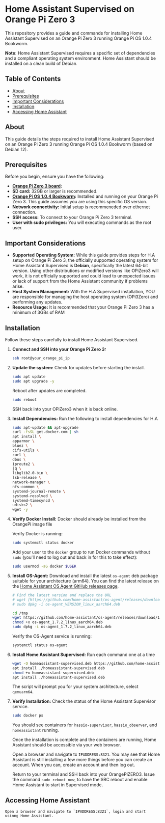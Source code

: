 # Home Assistant Supervised on Orange Pi Zero 3

This repository provides a guide and commands for installing Home Assistant Supervised on an Orange Pi Zero 3 running Orange Pi OS 1.0.4 Bookworm.

**Note:** Home Assistant Supervised requires a specific set of dependencies and a compliant operating system environment. Home Assistant should be installed on a clean build of Debian.

## Table of Contents

- [About](#about)
- [Prerequisites](#prerequisites)
- [Important Considerations](#important-considerations)
- [Installation](#installation)
- [Accessing Home Assistant](#accessing-home-assistant)

## About

This guide details the steps required to install Home Assistant Supervised on an Orange Pi Zero 3 running Orange Pi OS 1.0.4 Bookworm (based on Debian 12).

## Prerequisites

Before you begin, ensure you have the following:

* **[Orange Pi Zero 3 board](http://www.orangepi.org/html/hardWare/computerAndMicrocontrollers/service-and-support/Orange-Pi-Zero-3.html):** 
* **SD card:** 32GB or larger is recommended.
* **[Orange Pi OS 1.0.4 Bookworm](https://drive.google.com/drive/folders/10zlO-0mMz-fqRQOKAOWX-mQA_UbN_C1n):** Installed and running on your Orange Pi Zero 3. This guide assumes you are using this specific OS version.
* **Network connectivity:** Initial setup is recommeneded over ethernet connection.
* **SSH access:** To connect to your Orange Pi Zero 3 terminal.
* **User with sudo privileges:** You will executing commands as the root user.

## Important Considerations

* **Supported Operating System:** While this guide provides steps for H.A setup on Orange Pi Zero 3, the officially supported operating system for Home Assistant Supervised is **Debian**, specifically the latest 64-bit version. Using other distributions or modified versions like OPiZero3 will work, it is not officially supported and could lead to unexpected issues or lack of support from the Home Assistant community if problems arise.
* **Host System Management:** With the H.A Supervised installation, YOU are responsible for managing the host operating system (OPi3Zero) and performing any updates.
* **Resource Usage:** It is recommended that your Orange Pi Zero 3 has a minimum of 3GBs of RAM

## Installation

Follow these steps carefully to install Home Assistant Supervised.

1.  **Connect and SSH into your Orange Pi Zero 3:**

    ```bash
    ssh root@your_orange_pi_ip
    ```

2.  **Update the system:**
    Check for updates before starting the install.

    ```bash
    sudo apt update
    sudo apt upgrade -y
    ```
    Reboot after updates are completed.

    ```bash
    sudo reboot
    ```
    SSH back into your OPiZero3 when it is back online.

3.  **Install Dependencies:**
    Run the following to install dependencies for H.A

    ```bash
    sudo apt-update && apt-upgrade
    curl -fsSL get.docker.com | sh
    apt install \
    apparmor \
    bluez \
    cifs-utils \
    curl \
    dbus \
    iproute2 \
    jq \
    libglib2.0-bin \
    lsb-release \
    network-manager \
    nfs-common \
    systemd-journal-remote \
    systemd-resolved \
    systemd-timesyncd \
    udisks2 \
    wget -y
    ```

4.  **Verify Docker Install:**
    Docker should already be installed from the OrangePi image file
    
    Verify Docker is running:

    ```bash
    sudo systemctl status docker
    ```
    Add your user to the `docker` group to run Docker commands without `sudo` (you'll need to log out and back in for this to take effect):

    ```bash
    sudo usermod -aG docker $USER
    ```

5.  **Install OS-Agent:**
    Download and install the latest `os-agent` deb package suitable for your architecture (arm64). You can find the latest release on the [Home Assistant OS Agent GitHub releases page](https://github.com/home-assistant/os-agent/releases/download).

    ```bash
    # Find the latest version and replace the URL
    # wget [https://github.com/home-assistant/os-agent/releases/download/VERSION/os-agent_VERSION_linux_aarch64.deb](https://github.com/home-assistant/os-agent/releases/download/VERSION/os-agent_VERSION_linux_aarch64.deb)
    # sudo dpkg -i os-agent_VERSION_linux_aarch64.deb
    
    cd /tmp
    wget https://github.com/home-assistant/os-agent/releases/download/1.7.2/os-agent_1.7.2_linux_aarch64.deb
    chmod +x os-agent_1.7.2_linux_aarch64.deb
    sudo dpkg -i os-agent_1.7.2_linux_aarch64.deb
    ```

    Verify the OS-Agent service is running:

    ```bash
    systemctl status os-agent
    ```

6.  **Install Home Assistant Supervised:**
    Run each command one at a time

    ```bash
    wget -O homeassistant-supervised.deb https://github.com/home-assistant/supervised-installer/releases/latest/download/homeassistant-supervised.deb
    apt install ./homeassistant-supervised.deb
    chmod +x homeassistant-supervised.deb
    apt install ./homeassistant-supervised.deb
    ```
    The script will prompt you for your system architecture, select `qemuarm64`.


7.  **Verify Installation:**
    Check the status of the Home Assistant Supervisor service.

    ```bash
    sudo docker ps
    ```
    You should see containers for `hassio-supervisor`, `hassio_observer`, and `homeassistant` running.

    Once the installation is complete and the containers are running, Home Assistant should be accessible via your web browser. 

    Open a browser and navigate to `IPADDRESS:8321`. You may see that Home Assistant is still installing a few more things before you can create an account. When you can, create an account and then log out.

    Return to your terminal and SSH back into your OrangePiZERO3. Issue the command `sudo reboot now`, to have the SBC reboot and enable Home Assistant to start in Supervised mode. 

## Accessing Home Assistant

    Open a browser and navigate to `IPADDRESS:8321`, login and start usinng Home Assistant.